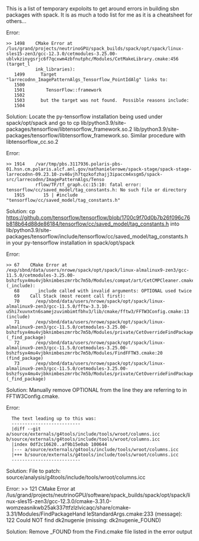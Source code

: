 This is a list of temporary expoloits to get around errors in building sbn packages with spack. It is as much a todo list for me as it is a cheatsheet for others...

Error: 

    >> 1498    CMake Error at /lus/grand/projects/neutrinoGPU/spack_builds/spack/opt/spack/linux-sles15-zen3/gcc-12.3.0/cetmodules-3.25.00-ublvkzinygsrjc6f7qcxwm4zbfnutphc/Modules/CetMakeLibrary.cmake:456 (target_l 
               ink_libraries):                                                                                                                                                                                         
       1499      Target "larrecodnn_ImagePatternAlgs_Tensorflow_PointIdAlg" links to:                                                                                                                                  
       1500                                                                                                                                                                                                            
       1501        TensorFlow::framework                                                                                                                                                                               
       1502                                                                                                                                                                                                            
       1503      but the target was not found.  Possible reasons include:                                                                                                                                              
       1504                                                                                                                                                                                                                                                                                                                                                                                                                     

Solution:
Locate the py-tensorflow installation being used under spack/opt/spack and go to cp lib/python3.9/site-packages/tensorflow/libtensorflow_framework.so.2 lib/python3.9/site-packages/tensorflow/libtensorflow_framework.so. Similar procedure with libtensorflow_cc.so.2

Error:

    >> 1914    /var/tmp/pbs.3117936.polaris-pbs-01.hsn.cm.polaris.alcf.anl.gov/nathanielerowe/spack-stage/spack-stage-larrecodnn-09.23.10-zv46vjh7tqzkofzhajj3ipaccm4xsgm5/spack-src/larrecodnn/ImagePatternAlgs/Tenso 
               rflow/TF/tf_graph.cc:15:10: fatal error: tensorflow/cc/saved_model/tag_constants.h: No such file or directory                                                                                           
       1915       15 | #include "tensorflow/cc/saved_model/tag_constants.h"

Solution:
cp https://github.com/tensorflow/tensorflow/blob/1700c9f70d0b7b26f096c76b818b64d88de86184/tensorflow/cc/saved_model/tag_constants.h into lib/python3.9/site-packages/tensorflow/include/tensorflow/cc/saved_model/tag_constants.h in your py-tensorflow installation in spack/opt/spack

Error:

    >> 67    CMake Error at /exp/sbnd/data/users/nrowe/spack/opt/spack/linux-almalinux9-zen3/gcc-11.5.0/cetmodules-3.25.00-bshzfsyx4mu4vjbknimbeszmrrbc7m5b/Modules/compat/art/CetCMPCleaner.cmake:68 (_include):
       68      _include called with invalid arguments: OPTIONAL used twice
       69    Call Stack (most recent call first):
       70      /exp/sbnd/data/users/nrowe/spack/opt/spack/linux-almalinux9-zen3/gcc-11.5.0/fftw-3.3.10-u5hi7xuvnxtn6samejzuvimbimtfbhv3/lib/cmake/fftw3/FFTW3Config.cmake:13 (include)
       71      /exp/sbnd/data/users/nrowe/spack/opt/spack/linux-almalinux9-zen3/gcc-11.5.0/cetmodules-3.25.00-bshzfsyx4mu4vjbknimbeszmrrbc7m5b/Modules/private/CetOverrideFindPackage.cmake:177 (_find_package)
       72      /exp/sbnd/data/users/nrowe/spack/opt/spack/linux-almalinux9-zen3/gcc-11.5.0/cetmodules-3.25.00-bshzfsyx4mu4vjbknimbeszmrrbc7m5b/Modules/FindFFTW3.cmake:20 (find_package)
       73      /exp/sbnd/data/users/nrowe/spack/opt/spack/linux-almalinux9-zen3/gcc-11.5.0/cetmodules-3.25.00-bshzfsyx4mu4vjbknimbeszmrrbc7m5b/Modules/private/CetOverrideFindPackage.cmake:177 (_find_package)

Solution:
Manually remove OPTIONAL from the line they are referring to in FFTW3Config.cmake.

Error:

      The text leading up to this was:
      --------------------------
      |diff --git a/source/externals/g4tools/include/tools/wroot/columns.icc b/source/externals/g4tools/include/tools/wroot/columns.icc
      |index 0df2c16620..af9b15e0ab 100644
      |--- a/source/externals/g4tools/include/tools/wroot/columns.icc
      |+++ b/source/externals/g4tools/include/tools/wroot/columns.icc
      --------------------------

Solution:
File to patch: source/analysis/g4tools/include/tools/wroot/columns.icc

Error:
      >> 121    CMake Error at /lus/grand/projects/neutrinoGPU/software/spack_builds/spack/opt/spack/linux-sles15-zen3/gcc-12.3.0/cmake-3.31.0-womzeasnikwb25ak337ttfzlzlvicaqc/share/cmake-3.31/Modules/FindPackageHand 
                leStandardArgs.cmake:233 (message):                                                                                                                                                                      
         122      Could NOT find dk2nugenie (missing: dk2nugenie_FOUND)                                                                                                                                                  

Solution:
Remove <package>_FOUND from the Find<package>.cmake file listed in the error output
